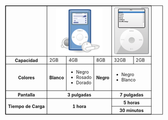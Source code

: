 <!DOCTYPE html>
<html>
<style>
table, th, td {
  border: 1px solid black;
  border-collapse: collapse;
}
</style>
<body>

<table style="width:100%">
  <tr>
    <td></td>
    <th colspan="3"><img src="120_ipod.png" height="150px"></th>
    <th colspan="2"><img src="100_ipod.png" height="150px"></th>
  </tr>
  <tr>
    <th>Capacidad</th>
    <td>2GB</td>
    <td>4GB</td>
    <td>8GB</td>
    <td>32GB</td>
    <td>2GB</td>
  </tr>
  <tr>
    <th>Colores</th>
    <th>Blanco</th>
    <td><ul><li>Negro</li><li>Rosado</li><li>Dorado</li></ul></td>
    <th>Negro</th>
    <td colspan="2" ><ul><li>Negro</li><li>Blanco</li></ul></td>
  </tr>
  <tr>
    <th>Pantalla</th>
    <th colspan="3">3 pulgadas</th>
    <th colspan="3">7 pulgadas</th>
  </tr>
  <tr>
    <th rowspan="3">Tiempo de Carga</th>
    <th colspan="3" rowspan="3">1 hora</th>
    <th colspan="3" rowspan="1.5">5 horas</th>
    <tr>
  <th colspan="3" rowspan="1.5">30 minutos</th>
  
</table>

</body>
</html>